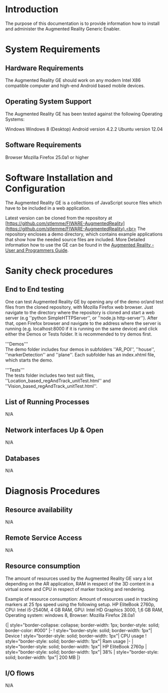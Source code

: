 # Introduction

The purpose of this documentation is to provide information how to install and administer the Augmented Reality Generic Enabler.

# System Requirements

## Hardware Requirements
The Augmented Reality GE should work on any modern Intel X86 compatible computer and high-end Android based mobile devices.

## Operating System Support
The Augmented Reality GE has been tested against the following Operating Systems:

 Windows
   Windows 8 (Desktop)
 Android
   version 4.2.2
 Ubuntu
   version 12.04

## Software Requirements
 Browser
    Mozilla Firefox 25.0a1 or higher

# Software Installation and Configuration
The Augmented Reality GE is a collections of JavaScript source files which have to be included in a web application.

Latest version can be cloned from the repository at [https://github.com/stlemme/FIWARE-AugmentedReality](https://github.com/stlemme/FIWARE-AugmentedReality).<br> 
The repository encloses a demo directory, which contains example applications that show how the needed source files are included. More Detailed information how to use the GE can be found in the [Augmented Reality - User and Programmers Guide](user_guide.md).

# Sanity check procedures
## End to End testing
One can test Augmented Reality GE by opening any of the demo or/and test files from the cloned repository, with Mozilla Firefox web browser. Just navigate to the directory where the repository is cloned and start a web server (e.g ''python SimpleHTTPServer'', or ''node.js http-server''). After that, open Firefox browser and navigate to the address where the server is running (e.g. localhost:8000 if it is running on the same device) and click either the Demos or Tests folder. It is recommended to try demos first.    

'''Demos'''<br>
The demo folder includes four demos in subfolders ''AR_POI'', ''house'', ''markerDetection'' and ''plane''. Each subfolder has an index.xhtml file, which starts the demo.

'''Tests'''<br>
The tests folder includes two test suit files, ''Location_based_regAndTrack_unitTest.html'' and ''Vision_based_regAndTrack_unitTest.html''.

## List of Running Processes
N/A
## Network interfaces Up & Open
N/A
## Databases
N/A

# Diagnosis Procedures

## Resource availability
N/A

## Remote Service Access
N/A

## Resource consumption
The amount of resources used by the Augmented Reality GE vary a lot depending on the AR application, RAM in respect of the 3D content in a virtual scene and CPU in respect of marker tracking and rendering.

Example of resource consumption: Amount of resources used in tracking markers at 25 fps speed using the following setup.
HP EliteBook 2760p,
CPU: Intel i5-2540M, 4 GB RAM,
GPU: Intel HD Graphics 3000, 1,6 GB RAM,
Operating system: windows 8,
Browser: Mozilla Firefox 28.0a1

{| style="border-collapse: collapse; border-width: 1px; border-style: solid; border-color: #000"
|-
! style="border-style: solid; border-width: 1px"| Device
! style="border-style: solid; border-width: 1px"| CPU usage
! style="border-style: solid; border-width: 1px"| Ram usage
|-
| style="border-style: solid; border-width: 1px"| HP EliteBook 2760p
| style="border-style: solid; border-width: 1px"| 38%
| style="border-style: solid; border-width: 1px"| 200 MB
|}

## I/O flows
N/A
